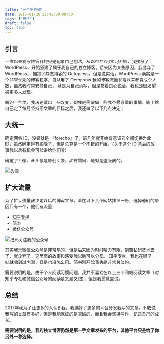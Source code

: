 ```yaml
---
title: "一个里程碑"
date: 2017-01-20T22:41:00+08:00
tags: ["想法"] 
draft: false
toc: true
---
```

## 引言

一直以来我写博客目的只是记录自己想法，从2011年7月实习开始，我接触了 WordPress，开始搭建了属于我自己的独立博客。后来因为某些原因，我抛弃了 WordPress，
拥抱了静态博客的 Octopress，但是说实话，WordPress 确实是一个非常优秀的博客程序，自从用了 Octopress 我的博客流量长期以来都变成个人数，虽然我时常安慰自己，
我是为自己而写，但是摸着良心说话，我也是很渴望被更多人发现。

新的一年里，我决定做出一些改变，即使是需要做一些我不愿意做的事情。除了给自己定了每月坚持写文章的目标之后，我还做了以下几点决定：

## 大统一

确定网络 ID，没错就是 『forecho』了，前几年就开始有意识的全部切换为此 ID，虽然确定得有些晚了，但是总算是一个不错的开始。（关于这个 ID 背后的故事我以后有机会可以讲给你们听）

<!--more-->

确定了头像，此头像是原创头像，如有雷同，绝对是盗版我的。

![头像](https://blog-1251237404.cos.ap-guangzhou.myqcloud.com/20190424162441.png)


## 扩大流量

为了扩大流量我决定以后的博客文章，会在以下几个网站拷贝一份，选择他们的原因只有一个，他们有流量

- [知乎专栏](https://zhuanlan.zhihu.com/forecho)
- [简书](http://www.jianshu.com/u/wEcfaz)
- 微信公众号

![扫码关注我的公众号](https://blog-1251237404.cos.ap-guangzhou.myqcloud.com/20190424162454.png)

其实我玩微信公众号是非常早的，但是后来因为时间精力有限，刻苦钻研技术去了，就放弃了。这里面的故事和感受我以后可以分享。
知乎专栏，我也在很早一批就收到过内测，但是也没怎么用。简书刚开始我也是非常关注的。

需要说明的是，由于个人阅读习惯问题，我并不喜欢在以上三个网站阅读文章（对知乎专栏和微信公众号的阅读是又爱又恨），但是我愿意尝试。


## 总结

2017年我为了让更多的人认识我，我选择了更多的平台分发我写的文章。不敢说我写的文章有多好，但是我能保证的是真诚的，而且我会坚持写作，记录自己的成长。

**需要说明的是，我的独立博客仍然是第一手文章发布的平台，其他平台只是给了你另外一种选择。**